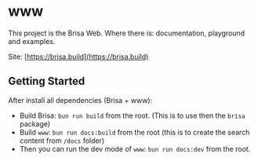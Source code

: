 # www

This project is the Brisa Web. Where there is: documentation, playground and examples.

Site: [https://brisa.build](https://brisa.build)

## Getting Started

After install all dependencies (Brisa + www):

- Build Brisa: `bun run build` from the root. (This is to use then the `brisa` package)
- Build `www`: `bun run docs:build` from the root (this is to create the search content from `/docs` folder)
- Then you can run the dev mode of `www`: `bun run docs:dev` from the root.